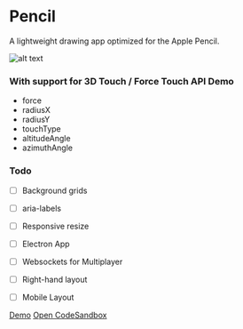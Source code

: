# Pencil
A lightweight drawing app optimized for the Apple Pencil.

![alt text](https://codesandbox.io/api/v1/sandboxes/1stnc/screenshot.png "Pencil")




### With support for 3D Touch / Force Touch API Demo
- force
- radiusX 
- radiusY
- touchType
- altitudeAngle
- azimuthAngle
 
### Todo 
- [ ] Background grids 
- [ ] aria-labels
- [ ] Responsive resize 
- [ ] Electron App
- [ ] Websockets for Multiplayer
- [ ] Right-hand layout
- [ ] Mobile Layout


[Demo]( https://dce28.csb.app/)
[Open CodeSandbox](https://codesandbox.io/s/pencil-v09-dce28)
